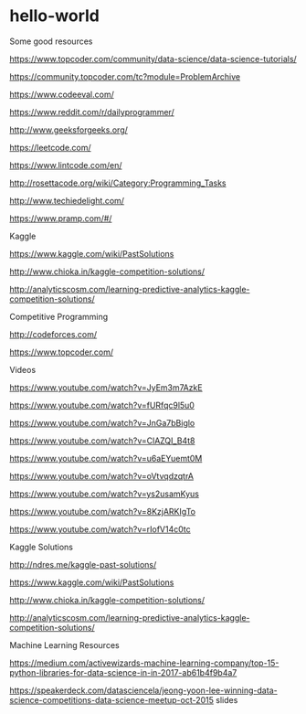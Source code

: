# hello-world
Some good resources

https://www.topcoder.com/community/data-science/data-science-tutorials/

https://community.topcoder.com/tc?module=ProblemArchive

https://www.codeeval.com/

https://www.reddit.com/r/dailyprogrammer/

http://www.geeksforgeeks.org/

https://leetcode.com/

https://www.lintcode.com/en/

http://rosettacode.org/wiki/Category:Programming_Tasks

http://www.techiedelight.com/

https://www.pramp.com/#/

Kaggle

https://www.kaggle.com/wiki/PastSolutions

http://www.chioka.in/kaggle-competition-solutions/

http://analyticscosm.com/learning-predictive-analytics-kaggle-competition-solutions/

Competitive Programming

http://codeforces.com/

https://www.topcoder.com/

Videos

https://www.youtube.com/watch?v=JyEm3m7AzkE

https://www.youtube.com/watch?v=fURfqc9l5u0

https://www.youtube.com/watch?v=JnGa7bBiglo

https://www.youtube.com/watch?v=ClAZQI_B4t8

https://www.youtube.com/watch?v=u6aEYuemt0M

https://www.youtube.com/watch?v=oVtvqdzqtrA

https://www.youtube.com/watch?v=ys2usamKyus

https://www.youtube.com/watch?v=8KzjARKIgTo

https://www.youtube.com/watch?v=rIofV14c0tc


Kaggle Solutions

http://ndres.me/kaggle-past-solutions/

https://www.kaggle.com/wiki/PastSolutions

http://www.chioka.in/kaggle-competition-solutions/

http://analyticscosm.com/learning-predictive-analytics-kaggle-competition-solutions/

Machine Learning Resources

https://medium.com/activewizards-machine-learning-company/top-15-python-libraries-for-data-science-in-in-2017-ab61b4f9b4a7

https://speakerdeck.com/datasciencela/jeong-yoon-lee-winning-data-science-competitions-data-science-meetup-oct-2015  slides
